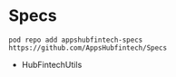 # Specs

    pod repo add appshubfintech-specs https://github.com/AppsHubfintech/Specs

* HubFintechUtils
